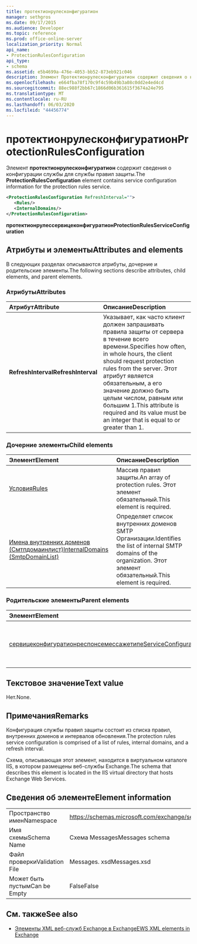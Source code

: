 ```yaml
---
title: протектионрулесконфигуратион
manager: sethgros
ms.date: 09/17/2015
ms.audience: Developer
ms.topic: reference
ms.prod: office-online-server
localization_priority: Normal
api_name:
- ProtectionRulesConfiguration
api_type:
- schema
ms.assetid: e5b4699a-476e-4053-bb52-873eb921c046
description: Элемент Протектионрулесконфигуратион содержит сведения о конфигурации службы для службы правил защиты.
ms.openlocfilehash: e664fba78f170c9f4c59b49b3a08c0dd2e4ed4cd
ms.sourcegitcommit: 88ec988f2bb67c1866d06b361615f3674a24e795
ms.translationtype: MT
ms.contentlocale: ru-RU
ms.lasthandoff: 06/03/2020
ms.locfileid: "44456774"
---
```

# <a name="protectionrulesconfiguration"></a><span data-ttu-id="9f105-103">протектионрулесконфигуратион</span><span class="sxs-lookup"><span data-stu-id="9f105-103">ProtectionRulesConfiguration</span></span>

<span data-ttu-id="9f105-104">Элемент **протектионрулесконфигуратион** содержит сведения о конфигурации службы для службы правил защиты.</span><span class="sxs-lookup"><span data-stu-id="9f105-104">The **ProtectionRulesConfiguration** element contains service configuration information for the protection rules service.</span></span> 
  
```XML
<ProtectionRulesConfiguration RefreshInterval="">
   <Rules/>
   <InternalDomains/>
</ProtectionRulesConfiguration>
```

 <span data-ttu-id="9f105-105">**протектионрулессервицеконфигуратион**</span><span class="sxs-lookup"><span data-stu-id="9f105-105">**ProtectionRulesServiceConfiguration**</span></span>
## <a name="attributes-and-elements"></a><span data-ttu-id="9f105-106">Атрибуты и элементы</span><span class="sxs-lookup"><span data-stu-id="9f105-106">Attributes and elements</span></span>

<span data-ttu-id="9f105-107">В следующих разделах описываются атрибуты, дочерние и родительские элементы.</span><span class="sxs-lookup"><span data-stu-id="9f105-107">The following sections describe attributes, child elements, and parent elements.</span></span>
  
### <a name="attributes"></a><span data-ttu-id="9f105-108">Атрибуты</span><span class="sxs-lookup"><span data-stu-id="9f105-108">Attributes</span></span>

|<span data-ttu-id="9f105-109">**Атрибут**</span><span class="sxs-lookup"><span data-stu-id="9f105-109">**Attribute**</span></span>|<span data-ttu-id="9f105-110">**Описание**</span><span class="sxs-lookup"><span data-stu-id="9f105-110">**Description**</span></span>|
|:-----|:-----|
|<span data-ttu-id="9f105-111">**RefreshInterval**</span><span class="sxs-lookup"><span data-stu-id="9f105-111">**RefreshInterval**</span></span> <br/> |<span data-ttu-id="9f105-112">Указывает, как часто клиент должен запрашивать правила защиты от сервера в течение всего времени.</span><span class="sxs-lookup"><span data-stu-id="9f105-112">Specifies how often, in whole hours, the client should request protection rules from the server.</span></span> <span data-ttu-id="9f105-113">Этот атрибут является обязательным, а его значение должно быть целым числом, равным или большим 1.</span><span class="sxs-lookup"><span data-stu-id="9f105-113">This attribute is required and its value must be an integer that is equal to or greater than 1.</span></span>  <br/> |
   
### <a name="child-elements"></a><span data-ttu-id="9f105-114">Дочерние элементы</span><span class="sxs-lookup"><span data-stu-id="9f105-114">Child elements</span></span>

|<span data-ttu-id="9f105-115">**Элемент**</span><span class="sxs-lookup"><span data-stu-id="9f105-115">**Element**</span></span>|<span data-ttu-id="9f105-116">**Описание**</span><span class="sxs-lookup"><span data-stu-id="9f105-116">**Description**</span></span>|
|:-----|:-----|
|[<span data-ttu-id="9f105-117">Условия</span><span class="sxs-lookup"><span data-stu-id="9f105-117">Rules </span></span>](rules-ex15websvcsotherref.md) <br/> |<span data-ttu-id="9f105-118">Массив правил защиты.</span><span class="sxs-lookup"><span data-stu-id="9f105-118">An array of protection rules.</span></span> <span data-ttu-id="9f105-119">Этот элемент обязательный.</span><span class="sxs-lookup"><span data-stu-id="9f105-119">This element is required.</span></span>  <br/> |
|[<span data-ttu-id="9f105-120">Имена внутренних доменов (Смтпдомаинлист)</span><span class="sxs-lookup"><span data-stu-id="9f105-120">InternalDomains (SmtpDomainList)</span></span>](internaldomains-smtpdomainlist.md) <br/> |<span data-ttu-id="9f105-121">Определяет список внутренних доменов SMTP Организации.</span><span class="sxs-lookup"><span data-stu-id="9f105-121">Identifies the list of internal SMTP domains of the organization.</span></span> <span data-ttu-id="9f105-122">Этот элемент обязательный.</span><span class="sxs-lookup"><span data-stu-id="9f105-122">This element is required.</span></span>  <br/> |
   
### <a name="parent-elements"></a><span data-ttu-id="9f105-123">Родительские элементы</span><span class="sxs-lookup"><span data-stu-id="9f105-123">Parent elements</span></span>

|<span data-ttu-id="9f105-124">**Элемент**</span><span class="sxs-lookup"><span data-stu-id="9f105-124">**Element**</span></span>|<span data-ttu-id="9f105-125">**Описание**</span><span class="sxs-lookup"><span data-stu-id="9f105-125">**Description**</span></span>|
|:-----|:-----|
|[<span data-ttu-id="9f105-126">сервицеконфигуратионреспонсемессажетипе</span><span class="sxs-lookup"><span data-stu-id="9f105-126">ServiceConfigurationResponseMessageType</span></span>](serviceconfigurationresponsemessagetype.md) <br/> |<span data-ttu-id="9f105-127">Содержит параметры конфигурации службы.</span><span class="sxs-lookup"><span data-stu-id="9f105-127">Contains service configuration settings.</span></span>  <br/> |
   
## <a name="text-value"></a><span data-ttu-id="9f105-128">Текстовое значение</span><span class="sxs-lookup"><span data-stu-id="9f105-128">Text value</span></span>

<span data-ttu-id="9f105-129">Нет.</span><span class="sxs-lookup"><span data-stu-id="9f105-129">None.</span></span>
  
## <a name="remarks"></a><span data-ttu-id="9f105-130">Примечания</span><span class="sxs-lookup"><span data-stu-id="9f105-130">Remarks</span></span>

<span data-ttu-id="9f105-131">Конфигурация службы правил защиты состоит из списка правил, внутренних доменов и интервалов обновления.</span><span class="sxs-lookup"><span data-stu-id="9f105-131">The protection rules service configuration is comprised of a list of rules, internal domains, and a refresh interval.</span></span>
  
<span data-ttu-id="9f105-132">Схема, описывающая этот элемент, находится в виртуальном каталоге IIS, в котором размещены веб-службы Exchange.</span><span class="sxs-lookup"><span data-stu-id="9f105-132">The schema that describes this element is located in the IIS virtual directory that hosts Exchange Web Services.</span></span>
  
## <a name="element-information"></a><span data-ttu-id="9f105-133">Сведения об элементе</span><span class="sxs-lookup"><span data-stu-id="9f105-133">Element information</span></span>

|||
|:-----|:-----|
|<span data-ttu-id="9f105-134">Пространство имен</span><span class="sxs-lookup"><span data-stu-id="9f105-134">Namespace</span></span>  <br/> |https://schemas.microsoft.com/exchange/services/2006/messages  <br/> |
|<span data-ttu-id="9f105-135">Имя схемы</span><span class="sxs-lookup"><span data-stu-id="9f105-135">Schema Name</span></span>  <br/> |<span data-ttu-id="9f105-136">Схема Messages</span><span class="sxs-lookup"><span data-stu-id="9f105-136">Messages schema</span></span>  <br/> |
|<span data-ttu-id="9f105-137">Файл проверки</span><span class="sxs-lookup"><span data-stu-id="9f105-137">Validation File</span></span>  <br/> |<span data-ttu-id="9f105-138">Messages. xsd</span><span class="sxs-lookup"><span data-stu-id="9f105-138">Messages.xsd</span></span>  <br/> |
|<span data-ttu-id="9f105-139">Может быть пустым</span><span class="sxs-lookup"><span data-stu-id="9f105-139">Can be Empty</span></span>  <br/> |<span data-ttu-id="9f105-140">False</span><span class="sxs-lookup"><span data-stu-id="9f105-140">False</span></span>  <br/> |
   
## <a name="see-also"></a><span data-ttu-id="9f105-141">См. также</span><span class="sxs-lookup"><span data-stu-id="9f105-141">See also</span></span>



- [<span data-ttu-id="9f105-142">Элементы XML веб-служб Exchange в Exchange</span><span class="sxs-lookup"><span data-stu-id="9f105-142">EWS XML elements in Exchange</span></span>](ews-xml-elements-in-exchange.md)

